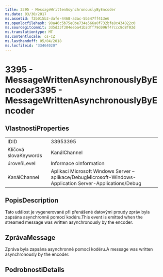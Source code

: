 ```yaml
---
title: 3395 - MessageWrittenAsynchronouslyByEncoder
ms.date: 03/30/2017
ms.assetid: f2b015b3-dafe-4468-a3ac-5b547ff413e6
ms.openlocfilehash: 90a46c5b75e0be734e566a0f732bfe8c434822c0
ms.sourcegitcommit: 3d5d33f384eeba41b2dff79d096f47ccc8d8f03d
ms.translationtype: MT
ms.contentlocale: cs-CZ
ms.lasthandoff: 05/04/2018
ms.locfileid: "33464020"
---
```

# <a name="3395---messagewrittenasynchronouslybyencoder"></a><span data-ttu-id="5851b-102">3395 - MessageWrittenAsynchronouslyByEncoder</span><span class="sxs-lookup"><span data-stu-id="5851b-102">3395 - MessageWrittenAsynchronouslyByEncoder</span></span>
## <a name="properties"></a><span data-ttu-id="5851b-103">Vlastnosti</span><span class="sxs-lookup"><span data-stu-id="5851b-103">Properties</span></span>  
  
|||  
|-|-|  
|<span data-ttu-id="5851b-104">ID</span><span class="sxs-lookup"><span data-stu-id="5851b-104">ID</span></span>|<span data-ttu-id="5851b-105">3395</span><span class="sxs-lookup"><span data-stu-id="5851b-105">3395</span></span>|  
|<span data-ttu-id="5851b-106">Klíčová slova</span><span class="sxs-lookup"><span data-stu-id="5851b-106">Keywords</span></span>|<span data-ttu-id="5851b-107">Kanál</span><span class="sxs-lookup"><span data-stu-id="5851b-107">Channel</span></span>|  
|<span data-ttu-id="5851b-108">úroveň</span><span class="sxs-lookup"><span data-stu-id="5851b-108">Level</span></span>|<span data-ttu-id="5851b-109">Informace o</span><span class="sxs-lookup"><span data-stu-id="5851b-109">Information</span></span>|  
|<span data-ttu-id="5851b-110">Kanál</span><span class="sxs-lookup"><span data-stu-id="5851b-110">Channel</span></span>|<span data-ttu-id="5851b-111">Aplikaci Microsoft Windows Server – aplikace/Debug</span><span class="sxs-lookup"><span data-stu-id="5851b-111">Microsoft-Windows-Application Server-Applications/Debug</span></span>|  
  
## <a name="description"></a><span data-ttu-id="5851b-112">Popis</span><span class="sxs-lookup"><span data-stu-id="5851b-112">Description</span></span>  
 <span data-ttu-id="5851b-113">Tato událost je vygenerované při přenášené datovými proudy zpráv byla zapsána asynchronně pomocí kodéru.</span><span class="sxs-lookup"><span data-stu-id="5851b-113">This event is emitted when the streamed message was written asynchronously by the encoder.</span></span>  
  
## <a name="message"></a><span data-ttu-id="5851b-114">Zpráva</span><span class="sxs-lookup"><span data-stu-id="5851b-114">Message</span></span>  
 <span data-ttu-id="5851b-115">Zpráva byla zapsána asynchronně pomocí kodéru.</span><span class="sxs-lookup"><span data-stu-id="5851b-115">A message was written asynchronously by the encoder.</span></span>  
  
## <a name="details"></a><span data-ttu-id="5851b-116">Podrobnosti</span><span class="sxs-lookup"><span data-stu-id="5851b-116">Details</span></span>
